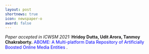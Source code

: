 ```yaml
---
layout: post
shortnews: true
icon: newspaper-o
award: false
---
```


<i>Paper accepted in ICWSM 2021:</i> <b>Hridoy Dutta, Udit Arora, Tanmoy Chakraborty.</b> <font color="blue"> ABOME: A Multi-platform Data Repository of Artificially Boosted Online Media Entities </font>.
